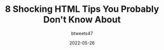 ---
author: btweets47
date: 2022-05-26
draft: true
permalink: false
publisher: thepracticaldev
tags:
  - html
  - tips
target_url: https://dev.to/babib/7-shocking-html-tips-you-probably-dont-know-about-ggd
title: 8 Shocking HTML Tips You Probably Don't Know About
---